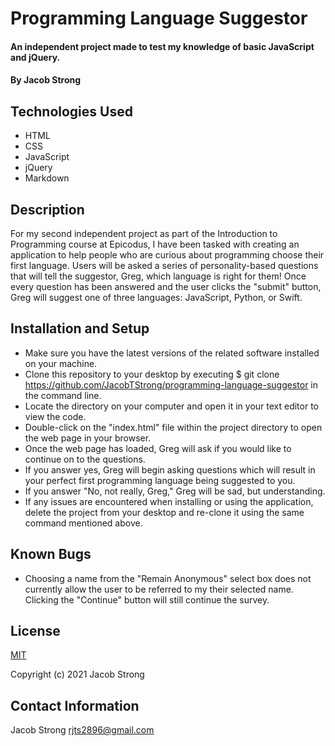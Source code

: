 # Programming Language Suggestor

#### An independent project made to test my knowledge of basic JavaScript and jQuery.

#### By Jacob Strong

## Technologies Used

* HTML
* CSS
* JavaScript
* jQuery
* Markdown

## Description

For my second independent project as part of the Introduction to Programming course at Epicodus, I have been tasked with creating an application to help people who are curious about programming choose their first language. Users will be asked a series of personality-based questions that will tell the suggestor, Greg, which language is right for them! Once every question has been answered and the user clicks the "submit" button, Greg will suggest one of three languages: JavaScript, Python, or Swift.

## Installation and Setup

* Make sure you have the latest versions of the related software installed on your machine.
* Clone this repository to your desktop by executing $ git clone https://github.com/JacobTStrong/programming-language-suggestor in the command line.
* Locate the directory on your computer and open it in your text editor to view the code.
* Double-click on the "index.html" file within the project directory to open the web page in your browser.
* Once the web page has loaded, Greg will ask if you would like to continue on to the questions.
* If you answer yes, Greg will begin asking questions which will result in your perfect first programming language being suggested to you.
* If you answer "No, not really, Greg," Greg will be sad, but understanding.
* If any issues are encountered when installing or using the application, delete the project from your desktop and re-clone it using the same command mentioned above.

## Known Bugs

* Choosing a name from the "Remain Anonymous" select box does not currently allow the user to be referred to my their selected name. Clicking the "Continue" button will still continue the survey.

## License

[MIT](https://en.wikipedia.org/wiki/MIT_License)

Copyright (c) 2021 Jacob Strong

## Contact Information

Jacob Strong <a href="mailto:rjts2896@gmail.com">rjts2896@gmail.com</a>